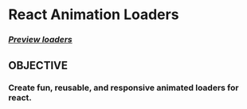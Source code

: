 # React Animation Loaders
### ***[Preview loaders](https://jefabrah.github.io/react-animation-loaders/)*** 

## OBJECTIVE
### Create fun, reusable, and responsive animated loaders for react.
